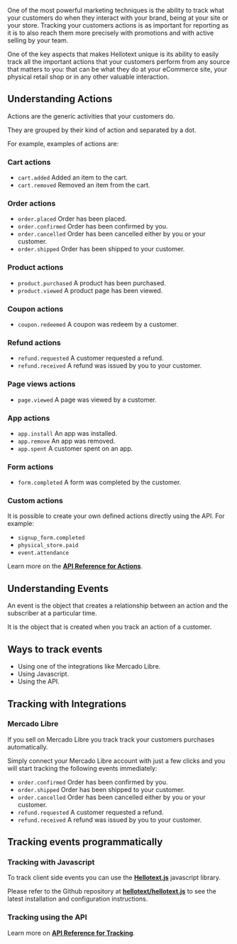 One of the most powerful marketing techniques is the ability to track what your customers do when they interact with your brand, being at your site or your store. Tracking your customers actions is as important for reporting as it is to also reach them more precisely with promotions and with active selling by your team.

One of the key aspects that makes Hellotext unique is its ability to easily track all the important actions that your customers perform from any source that matters to you: that can be what they do at your eCommerce site, your physical retail shop or in any other valuable interaction.

## Understanding Actions

Actions are the generic activities that your customers do. 

They are grouped by their kind of action and separated by a dot. 

For example, examples of actions are:

### Cart actions

* `cart.added` Added an item to the cart.
* `cart.removed` Removed an item from the cart.

### Order actions

* `order.placed` Order has been placed.
* `order.confirmed` Order has been confirmed by you.
* `order.cancelled` Order has been cancelled either by you or your customer.
* `order.shipped` Order has been shipped to your customer. 

### Product actions

* `product.purchased` A product has been purchased.
* `product.viewed` A product page has been viewed.

### Coupon actions

* `coupon.redeemed` A coupon was redeem by a customer.

### Refund actions

* `refund.requested` A customer requested a refund.
* `refund.received` A refund was issued by you to your customer.

### Page views actions

* `page.viewed` A page was viewed by a customer.

### App actions

* `app.install` An app was installed.
* `app.remove` An app was removed.
* `app.spent` A customer spent on an app.

### Form actions

* `form.completed` A form was completed by the customer.

### Custom actions

It is possible to create your own defined actions directly using the API. For example:

* `signup_form.completed`
* `physical_store.paid`
* `event.attendance`

Learn more on the **[API Reference for Actions](https://www.hellotext.com/api#actions)**.

## Understanding Events

An event is the object that creates a relationship between an action and the subscriber at a particular time. 

It is the object that is created when you track an action of a customer.

## Ways to track events

* Using one of the integrations like Mercado Libre. 
* Using Javascript.
* Using the API.

## Tracking with Integrations

### Mercado Libre

If you sell on Mercado Libre you track track your customers purchases automatically. 

Simply connect your Mercado Libre account with just a few clicks and you will start tracking the following events immediately:

* `order.confirmed` Order has been confirmed by you.
* `order.shipped` Order has been shipped to your customer. 
* `order.cancelled` Order has been cancelled either by you or your customer.
* `refund.requested` A customer requested a refund.
* `refund.received` A refund was issued by you to your customer.

## Tracking events programmatically

### Tracking with Javascript

To track client side events you can use the **[Hellotext.js](https://github.com/hellotext/hellotext.js)** javascript library. 

Please refer to the Github repository at **[hellotext/hellotext.js](https://github.com/hellotext/hellotext.js)** to see the latest installation and configuration instructions.

### Tracking using the API

Learn more on **[API Reference for Tracking](https://www.hellotext.com/api#tracking)**.